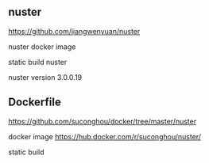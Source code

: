 ## nuster

https://github.com/jiangwenyuan/nuster

nuster docker image

static build nuster

nuster version 3.0.0.19


## Dockerfile

https://github.com/suconghou/docker/tree/master/nuster

docker image  https://hub.docker.com/r/suconghou/nuster/

static build

